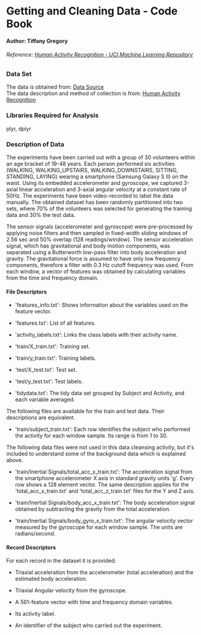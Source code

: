 # Getting and Cleaning Data - Code Book
#### Author: Tiffany Gregory
###### Reference: [Human Activity Recognition - UCI Machine Learning Repository](http://archive.ics.uci.edu/ml/datasets/Human+Activity+Recognition+Using+Smartphones)


### Data Set
The data is obtained from: [Data Source](https://d396qusza40orc.cloudfront.net/getdata%2Fprojectfiles%2FUCI%20HAR%20Dataset.zip)  
The data description and method of collection is from: [Human Activity Recognition](http://archive.ics.uci.edu/ml/datasets/Human+Activity+Recognition+Using+Smartphones)

### Libraries Required for Analysis
plyr, dplyr  

### Description of Data
The experiments have been carried out with a group of 30 volunteers within an age bracket of 19-48 years. Each person performed six activities (WALKING, WALKING_UPSTAIRS, WALKING_DOWNSTAIRS, SITTING, STANDING, LAYING) wearing a smartphone (Samsung Galaxy S II) on the waist. Using its embedded accelerometer and gyroscope, we captured 3-axial linear acceleration and 3-axial angular velocity at a constant rate of 50Hz. The experiments have been video-recorded to label the data manually. The obtained dataset has been randomly partitioned into two sets, where 70% of the volunteers was selected for generating the training data and 30% the test data.  

The sensor signals (accelerometer and gyroscope) were pre-processed by applying noise filters and then sampled in fixed-width sliding windows of 2.56 sec and 50% overlap (128 readings/window). The sensor acceleration signal, which has gravitational and body motion components, was separated using a Butterworth low-pass filter into body acceleration and gravity. The gravitational force is assumed to have only low frequency components, therefore a filter with 0.3 Hz cutoff frequency was used. From each window, a vector of features was obtained by calculating variables from the time and frequency domain.  

#### File Descriptors
* 'features_info.txt': Shows information about the variables used on the feature vector.  

* 'features.txt': List of all features.  

* 'activity_labels.txt': Links the class labels with their activity name.  

* 'train/X_train.txt': Training set.  

* 'train/y_train.txt': Training labels.  

* 'test/X_test.txt': Test set.  

* 'test/y_test.txt': Test labels.  

* 'tidydata.txt': The tidy data set grouped by Subject and Activity, and each variable averaged.

The following files are available for the train and test data. Their descriptions are equivalent. 

* 'train/subject_train.txt': Each row identifies the subject who performed the activity for each window sample. Its range is from 1 to 30.   

The following data files were not used in this data cleansing activity, but it's included to understand some of the background data which is explained above.  

* 'train/Inertial Signals/total_acc_x_train.txt': The acceleration signal from the smartphone accelerometer X axis in standard gravity units 'g'. Every row shows a 128 element vector. The same description applies for the 'total_acc_x_train.txt' and 'total_acc_z_train.txt' files for the Y and Z axis.  

* 'train/Inertial Signals/body_acc_x_train.txt': The body acceleration signal obtained by subtracting the gravity from the total acceleration.  

* 'train/Inertial Signals/body_gyro_x_train.txt': The angular velocity vector measured by the gyroscope for each window sample. The units are radians/second.  

#### Record Descriptors
For each record in the dataset it is provided:  

* Triaxial acceleration from the accelerometer (total acceleration) and the estimated body acceleration.  

* Triaxial Angular velocity from the gyroscope.  

* A 561-feature vector with time and frequency domain variables.  

* Its activity label.  

* An identifier of the subject who carried out the experiment.  


